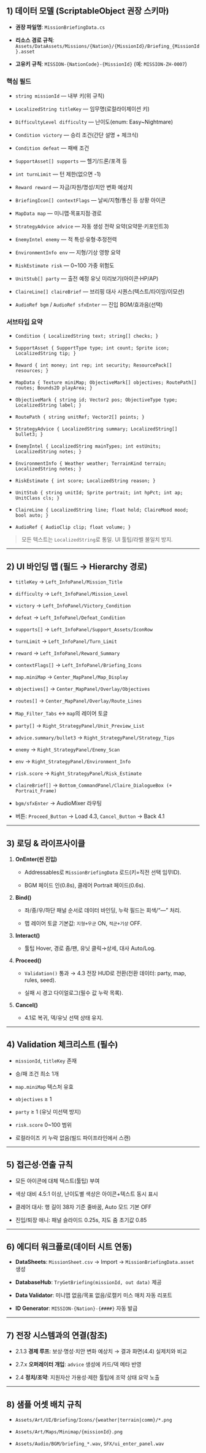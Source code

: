 ## 1) 데이터 모델 (ScriptableObject 권장 스키마)

- **권장 파일명**: `MissionBriefingData.cs`
    
- **리소스 경로 규칙**: `Assets/DataAssets/Missions/{Nation}/{MissionId}/Briefing_{MissionId}.asset`
    
- **고유키 규칙**: `MISSION-{NationCode}-{MissionId}` (예: `MISSION-ZH-0007`)
    

### 핵심 필드

- `string missionId` — 내부 키(위 규칙)
    
- `LocalizedString titleKey` — 임무명(로컬라이제이션 키)
    
- `DifficultyLevel difficulty` — 난이도(enum: Easy~Nightmare)
    
- `Condition victory` — 승리 조건(간단 설명 + 체크식)
    
- `Condition defeat` — 패배 조건
    
- `SupportAsset[] supports` — 헬기/드론/포격 등
    
- `int turnLimit` — 턴 제한(없으면 -1)
    
- `Reward reward` — 자금/자원/명성/치안 변화 예상치
    
- `BriefingIcon[] contextFlags` — 날씨/지형/통신 등 상황 아이콘
    
- `MapData map` — 미니맵·목표지점·경로
    
- `StrategyAdvice advice` — 자동 생성 전략 요약(요약문·키포인트3)
    
- `EnemyIntel enemy` — 적 특성·유형·추정전력
    
- `EnvironmentInfo env` — 지형/기상 영향 요약
    
- `RiskEstimate risk` — 0~100 가중 위험도
    
- `UnitStub[] party` — 출전 예정 유닛 미리보기(아이콘·HP/AP)
    
- `ClaireLine[] claireBrief` — 브리핑 대사 시퀀스(텍스트/타이밍/이모션)
    
- `AudioRef bgm` / `AudioRef sfxEnter` — 진입 BGM/효과음(선택)
    

### 서브타입 요약

- `Condition { LocalizedString text; string[] checks; }`
    
- `SupportAsset { SupportType type; int count; Sprite icon; LocalizedString tip; }`
    
- `Reward { int money; int rep; int security; ResourcePack[] resources; }`
    
- `MapData { Texture miniMap; ObjectiveMark[] objectives; RoutePath[] routes; Bounds2D playArea; }`
    
- `ObjectiveMark { string id; Vector2 pos; ObjectiveType type; LocalizedString label; }`
    
- `RoutePath { string unitRef; Vector2[] points; }`
    
- `StrategyAdvice { LocalizedString summary; LocalizedString[] bullet3; }`
    
- `EnemyIntel { LocalizedString mainTypes; int estUnits; LocalizedString notes; }`
    
- `EnvironmentInfo { Weather weather; TerrainKind terrain; LocalizedString notes; }`
    
- `RiskEstimate { int score; LocalizedString reason; }`
    
- `UnitStub { string unitId; Sprite portrait; int hpPct; int ap; UnitClass cls; }`
    
- `ClaireLine { LocalizedString line; float hold; ClaireMood mood; bool auto; }`
    
- `AudioRef { AudioClip clip; float volume; }`
    

> 모든 텍스트는 `LocalizedString`로 통일. UI 툴팁/라벨 불일치 방지.

---

## 2) UI 바인딩 맵 (필드 → Hierarchy 경로)

- `titleKey` → `Left_InfoPanel/Mission_Title`
    
- `difficulty` → `Left_InfoPanel/Mission_Level`
    
- `victory` → `Left_InfoPanel/Victory_Condition`
    
- `defeat` → `Left_InfoPanel/Defeat_Condition`
    
- `supports[]` → `Left_InfoPanel/Support_Assets/IconRow`
    
- `turnLimit` → `Left_InfoPanel/Turn_Limit`
    
- `reward` → `Left_InfoPanel/Reward_Summary`
    
- `contextFlags[]` → `Left_InfoPanel/Briefing_Icons`
    
- `map.miniMap` → `Center_MapPanel/Map_Display`
    
- `objectives[]` → `Center_MapPanel/Overlay/Objectives`
    
- `routes[]` → `Center_MapPanel/Overlay/Route_Lines`
    
- `Map_Filter_Tabs` ↔ `map`의 레이어 토글
    
- `party[]` → `Right_StrategyPanel/Unit_Preview_List`
    
- `advice.summary/bullet3` → `Right_StrategyPanel/Strategy_Tips`
    
- `enemy` → `Right_StrategyPanel/Enemy_Scan`
    
- `env` → `Right_StrategyPanel/Environment_Info`
    
- `risk.score` → `Right_StrategyPanel/Risk_Estimate`
    
- `claireBrief[]` → `Bottom_CommandPanel/Claire_DialogueBox (+ Portrait_Frame)`
    
- `bgm/sfxEnter` → AudioMixer 라우팅
    
- 버튼: `Proceed_Button` → Load 4.3, `Cancel_Button` → Back 4.1
    

---

## 3) 로딩 & 라이프사이클

1. **OnEnter(씬 진입)**
    
    - Addressables로 `MissionBriefingData` 로드(키=직전 선택 임무ID).
        
    - BGM 페이드 인(0.8s), 클레어 Portrait 페이드(0.6s).
        
2. **Bind()**
    
    - 좌/중/우/하단 패널 순서로 데이터 바인딩, 누락 필드는 회색/“—” 처리.
        
    - 맵 레이어 토글 기본값: `지형+우군` ON, `적군+기상` OFF.
        
3. **Interact()**
    
    - 툴팁 Hover, 경로 줌/팬, 유닛 클릭→상세, 대사 Auto/Log.
        
4. **Proceed()**
    
    - `Validation()` 통과 → 4.3 전장 HUD로 전환(전환 데이터: party, map, rules, seed).
        
    - 실패 시 경고 다이얼로그(필수 값 누락 목록).
        
5. **Cancel()**
    
    - 4.1로 복귀, 덱/유닛 선택 상태 유지.
        

---

## 4) Validation 체크리스트 (필수)

- `missionId`, `titleKey` 존재
    
- 승/패 조건 최소 1개
    
- `map.miniMap` 텍스처 유효
    
- `objectives` ≥ 1
    
- `party` ≥ 1 (유닛 미선택 방지)
    
- `risk.score` 0~100 범위
    
- 로컬라이즈 키 누락 없음(빌드 파이프라인에서 스캔)
    

---

## 5) 접근성·연출 규칙

- 모든 아이콘에 대체 텍스트(툴팁) 부여
    
- 색상 대비 4.5:1 이상, 난이도별 색상은 아이콘+텍스트 동시 표시
    
- 클레어 대사: 행 길이 38자 기준 줄바꿈, Auto 모드 기본 OFF
    
- 진입/퇴장 애니: 패널 슬라이드 0.25s, 지도 줌 초기값 0.85
    

---

## 6) 에디터 워크플로(데이터 시트 연동)

- **DataSheets**: `MissionSheet.csv` → Import → `MissionBriefingData.asset` 생성
    
- **DatabaseHub**: `TryGetBriefing(missionId, out data)` 제공
    
- **Data Validator**: 미니맵 없음/목표 없음/로캘키 미스 매치 자동 리포트
    
- **ID Generator**: `MISSION-{Nation}-{####}` 자동 발급
    

---

## 7) 전장 시스템과의 연결(참조)

- 2.1.3 **경제 루프**: 보상·명성·치안 변화 예상치 → 결과 화면(4.4) 실제치와 비교
    
- 2.7.x **오퍼레이터 개입**: `advice` 생성에 카드/덱 메타 반영
    
- 2.4 **정치/조약**: 지원자산 가용성·제한 툴팁에 조약 상태 요약 노출
    

---

## 8) 샘플 어셋 배치 규칙

- `Assets/Art/UI/Briefing/Icons/{weather|terrain|comm}/*.png`
    
- `Assets/Art/Maps/Minimap/{missionId}.png`
    
- `Assets/Audio/BGM/briefing_*.wav`, `SFX/ui_enter_panel.wav`